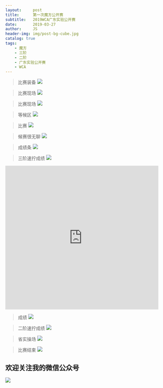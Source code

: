```yaml
---
layout:     post
title:      第一次魔方公开赛
subtitle:   2019WCA广东实验公开赛
date:       2019-03-27
author:     JS
header-img: img/post-bg-cube.jpg
catalog: true
tags:
    - 魔方
    - 三阶
    - 二阶
    - 广东实验公开赛
    - WCA
---
```


> 比赛装备
![](https://pic.downk.cc/item/5e67a39998271cb2b8ceef54.jpg)


> 比赛现场
![](https://pic.downk.cc/item/5e6771f198271cb2b8b8cbc7.jpg)

>比赛现场
![](https://pic.downk.cc/item/5e6771f198271cb2b8b8cbbd.jpg)

>等候区
![](https://pic.downk.cc/item/5e6771f198271cb2b8b8cbb4.jpg)

>比赛
![](https://pic.downk.cc/item/5e6771f098271cb2b8b8cb26.jpg)

>候赛很无聊
![](https://pic.downk.cc/item/5e67730f98271cb2b8b94e90.jpg)

>成绩条
![](https://pic.downk.cc/item/5e6771f098271cb2b8b8cae0.jpg)

>三阶速拧成绩
![](https://pic.downk.cc/item/5e67a27298271cb2b8ce5f07.jpg)

<iframe width="95%" height="450" src="https://v.qq.com/txp/iframe/player.html?vid=x0931ysuodj" frameborder="0" scrolling="no" allowfullscreen></iframe>

>成绩
![](https://pic.downk.cc/item/5e67730f98271cb2b8b94ea5.jpg)

>二阶速拧成绩
![](https://pic.downk.cc/item/5e67a27298271cb2b8ce5f01.jpg)

>省实操场
![](https://pic.downk.cc/item/5e67730f98271cb2b8b94e9e.jpg)

>比赛结束
![](https://pic.downk.cc/item/5e676eaa98271cb2b8b7056f.jpg)

## 欢迎关注我的微信公众号
![](https://pic.downk.cc/item/5e50fa03bb8bdc23de243296.jpg)